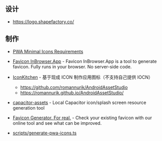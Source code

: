## 设计

- https://logo.shapefactory.co/

## 制作

- [PWA Minimal Icons Requirements](https://vite-pwa-org.netlify.app/assets-generator/)
- [Favicon InBrowser.App](https://favicon.inbrowser.app/) - Favicon InBrowser.App is a tool to generate favicon. Fully runs in your browser. No server-side code.
- [IconKitchen](https://icon.kitchen/) - 基于现成 ICON 制作应用图标（不支持自己提供 IOCN）

    - https://github.com/romannurik/AndroidAssetStudio
    - https://romannurik.github.io/AndroidAssetStudio/

- [capacitor-assets](https://github.com/ionic-team/capacitor-assets) - Local Capacitor icon/splash screen resource generation tool
- [Favicon Generator. For real.](https://realfavicongenerator.net/) - Check your existing favicon with our online tool and see what can be improved.
- [scripts/generate-pwa-icons.ts](https://github.com/elk-zone/elk/blob/main/scripts/generate-pwa-icons.ts)
